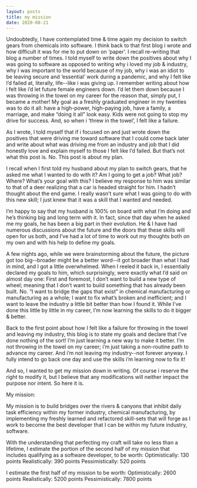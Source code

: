 ```yaml
---
layout: posts
title: my mission
date: 2020-08-21
---
```


Undoubtedly, I have contemplated time & time again my decision to switch gears from chemicals into software.  I think back to that first blog i wrote and how difficult it was for me to put down on ‘paper’.  I recall re-writing that blog a number of times.  I told myself to write down the positives about why I was going to software as opposed to writing why i loved my job & industry, why I was important to the world because of my job, why i was an idiot to be leaving secure and ‘essential’ work during a pandemic, and why I felt like I’d failed at, literally, life--like i was giving up.  I remember writing about how i felt like i’d let future female engineers down.  I’d let them down because I was throwing in the towel on my career for the reason that, simply put, I became a mother!  My goal as a freshly graduated engineer in my twenties was to do it all: have a high-power, high-paying job, have a family, a marriage, and make “doing it all” look easy.  Kids were not going to stop my drive for success.  And, so when i ‘threw in the towel’, I felt like a failure. 

As I wrote, I told myself that if i focused on and just wrote down the positives that were driving me toward software that I could come back later and write about what was driving me from an industry and job that I did honestly love and explain myself to those I felt like I’d failed.  But that’s not what this post is.  No.  This post is about my plan.

I recall when I first told my husband about my plan to switch gears, that he asked me what I wanted to do with it?  Am I going to get a job?  What job?  Where?  What’s your goal with this?  I believe my response to him was similar to that of a deer realizing that a car is headed straight for him.  I hadn’t thought about the end game.  I really wasn’t sure what I was going to do with this new skill; I just knew that it was a skill that I wanted and needed.

I’m happy to say that my husband is 100% on board with what I’m doing and he’s thinking big and long term with it.  In fact, since that day when he asked me my goals, he has been a big part in their evolution.  He & I have had numerous discussions about the future and the doors that these skills will open for us both, and I’ve had a lot of time to work out my thoughts both on my own and with his help to define my goals.  

A few nights ago, while we were brainstorming about the future, the picture got too big--broader might be a better word--it got broader than what I had in mind, and I got a little overwhelmed.  When I reeled it back in, I essentially declared my goals to him, which surprisingly, were exactly what I’d said on almost day one: First and foremost, I don’t want to build a new type of wheel; meaning that I don’t want to build something that has already been built.  No.  “I want to bridge the gaps that exist” in chemical manufacturing or manufacturing as a whole; I want to fix what’s broken and inefficient; and I want to leave the industry a little bit better than how I found it.  While I’ve done this little by little in my career, I’m now learning the skills to do it bigger & better.  

Back to the first point about how I felt like a failure for throwing in the towel and leaving my industry, this blog is to state my goals and declare that I’ve done nothing of the sort!  I’m just learning a new way to make it better.  I’m not throwing in the towel on my career; i’m just taking a non-routine path to advance my career.  And i’m not leaving my industry--not forever anyway.  I fully intend to go back one day and use the skills i’m learning now to fix it!

And so, I wanted to get my mission down in writing.  Of course i reserve the right to modify it, but I believe that any modifications will neither impact the purpose nor intent.  So here it is.

My mission:

My mission is to build bridges over the rivers & canyons that inhibit daily task efficiency within my former industry, chemical manufacturing, by implementing my freshly learned and refactored skill-sets that will forge as I work to become the best developer that I can be within my future industry, software.

With the understanding that perfecting my craft will take no less than a lifetime, I estimate the portion of the second half of my mission that includes qualifying as a software developer, to be worth:
Optimistically: 130 points
Realistically:  390 points
Pessimistically: 520 points

I estimate the first half of my mission to be worth:
Optimistically: 2600 points
Realistically:  5200 points
Pessimistically: 7800 points

